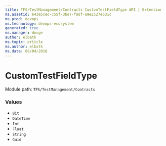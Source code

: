 ```yaml
---
title: TFS/TestManagement/Contracts CustomTestFieldType API | Extensions for Azure DevOps Services
ms.assetid: 643e5cec-c55f-3be7-fa8f-a9e2527e631c
ms.prod: devops
ms.technology: devops-ecosystem
generated: true
ms.manager: douge
author: elbatk
ms.topic: article
ms.author: elbatk
ms.date: 08/04/2016
---
```


# CustomTestFieldType

Module path: `TFS/TestManagement/Contracts`

### Values

* `Bit` 
* `DateTime` 
* `Int` 
* `Float` 
* `String` 
* `Guid` 
